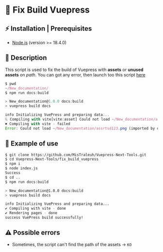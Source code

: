 # 🧵 Fix Build Vuepress

## ⚡ Installation | Prerequisites

* [Node.js](https://nodejs.org) (version >= 18.4.0)

## 📝 Description

This script is used to fix the build of Vuepress with **assets** or **unused assets** on *path*.
You can got any error, then launch too this script [here](../../remove_bad_caractere_on_documentation/)

```js
$ pwd
~/New_documentation/
$ npm run docs:build

> New_documentation@1.0.0 docs:build
> vuepress build docs

info Initializing VuePress and preparing data...
⠧ Compiling with vite[vite:asset] Could not load ~/New_documentation/assrtsd123.png (imported by docs/.vuepress/.temp/pages/guide/value.html.vue): ENOENT: no such file or directory, open '~/New_documentation/docs/guide/assrtsd123.png'
✖ Compiling with vite - failed
Error: Could not load ~/New_documentation/assrtsd123.png (imported by docs/.vuepress/.temp/pages/guide/value.html.vue): ENOENT: no such file or directory, open '~/New_documentation/docs/guide/assrtsd123.png'
```

## 🎁 Example of use

```bash
$ git clone https://github.com/MisTraleuh/Vuepress-Next-Tools.git
$ cd Vuepress-Next-Tools/fix_build_vuepress
$ npm i
$ node index.js
Success
$ cd ..
$ npm run docs:build

> New_documentation@1.0.0 docs:build
> vuepress build docs

info Initializing VuePress and preparing data...
✔ Compiling with vite - done
✔ Rendering pages - done
success VuePress build successfully!
```

## ⚠️ Possible errors

* Sometimes, the script can't find the path of the assets -> `KO`